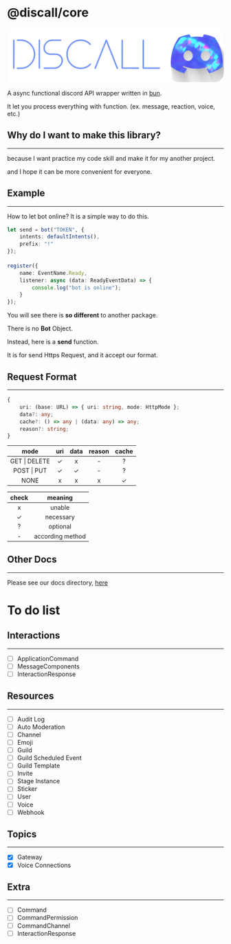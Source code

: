 # @discall/core
![](../../img/discall_background.png)

A async functional discord API wrapper written in [bun](https://github.com/Jarred-Sumner/bun).

It let you process everything with function. (ex. message, reaction, voice, etc.)

## Why do I want to make this library?
---
because I want practice my code skill and make it for my another project.

and I hope it can be more convenient for everyone.

## Example
---
How to let bot online? It is a simple way to do this.
```ts
let send = bot("TOKEN", {
    intents: defaultIntents(),
    prefix: "!"
});

register({
    name: EventName.Ready,
    listener: async (data: ReadyEventData) => {
        console.log("bot is online");
    }
});
```

You will see there is **so different** to another package.

There is no **Bot** Object. 

Instead, here is a **send** function.

It is for send Https Request, and it accept our format.

## Request Format
---
```ts
{
    uri: (base: URL) => { uri: string, mode: HttpMode };
    data?: any;
    cache?: () => any | (data: any) => any;
    reason?: string;
}
```

| mode | uri | data | reason | cache |
| :---: | :---: | :---: | :---: | :---: |
| GET \| DELETE | ✓ | x | - | ? |
| POST \| PUT | ✓ | ✓ | - | ? |
| NONE | x | x | x | ✓ |

| check | meaning |
| :---: | :---: |
| x | unable |
| ✓ | necessary |
| ? | optional | 
| - | according method |

## Other Docs
---
Please see our docs directory, [here](/docs)

# To do list

## Interactions
---
- [ ] ApplicationCommand
- [ ] MessageComponents
- [ ] InteractionResponse
## Resources
---
- [ ] Audit Log
- [ ] Auto Moderation
- [ ] Channel
- [ ] Emoji
- [ ] Guild
- [ ] Guild Scheduled Event
- [ ] Guild Template
- [ ] Invite
- [ ] Stage Instance
- [ ] Sticker
- [ ] User
- [ ] Voice
- [ ] Webhook
## Topics
---
- [x] Gateway
- [x] Voice Connections
## Extra
---
- [ ] Command
- [ ] CommandPermission
- [ ] CommandChannel
- [ ] InteractionResponse
